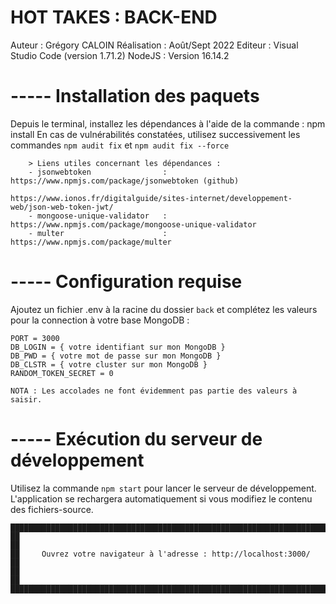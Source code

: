 # HOT TAKES : BACK-END
Auteur      : Grégory CALOIN
Réalisation : Août/Sept 2022
Editeur     : Visual Studio Code (version 1.71.2)
NodeJS      : Version 16.14.2


# ----- Installation des paquets
Depuis le terminal, installez les dépendances à l'aide de la commande : npm install
En cas de vulnérabilités constatées, utilisez successivement les commandes `npm audit fix` et `npm audit fix --force`

        > Liens utiles concernant les dépendances :
        - jsonwebtoken                :   https://www.npmjs.com/package/jsonwebtoken (github)
                                            https://www.ionos.fr/digitalguide/sites-internet/developpement-web/json-web-token-jwt/
        - mongoose-unique-validator   :   https://www.npmjs.com/package/mongoose-unique-validator
        - multer                      :   https://www.npmjs.com/package/multer


# ----- Configuration requise
Ajoutez un fichier .env à la racine du dossier `back` et complétez les valeurs pour la connection à votre base MongoDB :

    PORT = 3000
    DB_LOGIN = { votre identifiant sur mon MongoDB }
    DB_PWD = { votre mot de passe sur mon MongoDB }
    DB_CLSTR = { votre cluster sur mon MongoDB }
    RANDOM_TOKEN_SECRET = 0

    NOTA : Les accolades ne font évidemment pas partie des valeurs à saisir.


# ----- Exécution du serveur de développement
Utilisez la commande `npm start` pour lancer le serveur de développement. 
L'application se rechargera automatiquement si vous modifiez le contenu des fichiers-source.


    █████████████████████████████████████████████████████████████████████████████
    ██                                                                         ██
    ██     Ouvrez votre navigateur à l'adresse : http://localhost:3000/        ██
    ██                                                                         ██
    █████████████████████████████████████████████████████████████████████████████
